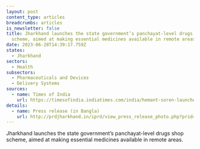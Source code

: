 ```yaml
---
layout: post
content_type: articles
breadcrumbs: articles
is_newsletter: false
title: Jharkhand launches the state government’s panchayat-level drugs shop
  scheme, aimed at making essential medicines available in remote areas
date: 2023-06-28T14:39:17.759Z
states:
  - Jharkhand
sectors:
  - Health
subsectors:
  - Pharmaceuticals and Devices
  - Delivery Systems
sources:
  - name: Times of India
    url: https://timesofindia.indiatimes.com/india/hemant-soren-launches-jharkhand-govts-key-panchayat-level-medicine-scheme/articleshow/101115462.cms
details:
  - name: Press release (in Bangla)
    url: http://prdjharkhand.in/iprd/view_press_release_photo.php?prid=322373
---
```

Jharkhand launches the state government’s panchayat-level drugs shop scheme, aimed at making essential medicines available in remote areas.

